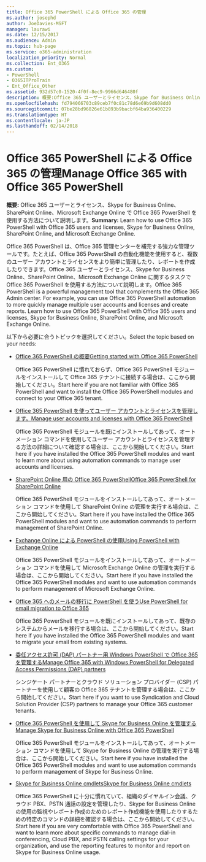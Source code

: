```yaml
---
title: Office 365 PowerShell による Office 365 の管理
ms.author: josephd
author: JoeDavies-MSFT
manager: laurawi
ms.date: 12/15/2017
ms.audience: Admin
ms.topic: hub-page
ms.service: o365-administration
localization_priority: Normal
ms.collection: Ent_O365
ms.custom:
- PowerShell
- O365ITProTrain
- Ent_Office_Other
ms.assetid: 932d57c0-1520-4f0f-8ec9-9966d646480f
description: 概要:Office 365 ユーザーとライセンス、Skype for Business Online、SharePoint Online、Microsoft Exchange Online でOffice 365 PowerShell を使用する方法について説明します。
ms.openlocfilehash: fd794066703c89ceb7f0c81c78d6e69b9d608dd0
ms.sourcegitcommit: 07be28bd96826e61b893b9bacbf64ba936400229
ms.translationtype: HT
ms.contentlocale: ja-JP
ms.lasthandoff: 02/14/2018
---
```

# <a name="manage-office-365-with-office-365-powershell"></a><span data-ttu-id="f27f0-103">Office 365 PowerShell による Office 365 の管理</span><span class="sxs-lookup"><span data-stu-id="f27f0-103">Manage Office 365 with Office 365 PowerShell</span></span>

 <span data-ttu-id="f27f0-104">**概要:** Office 365 ユーザーとライセンス、Skype for Business Online、SharePoint Online、Microsoft Exchange Online で Office 365 PowerShell を使用する方法について説明します。</span><span class="sxs-lookup"><span data-stu-id="f27f0-104">**Summary:** Learn how to use Office 365 PowerShell with Office 365 users and licenses, Skype for Business Online, SharePoint Online, and Microsoft Exchange Online.</span></span>
  
<span data-ttu-id="f27f0-p101">Office 365 PowerShell は、Office 365 管理センターを補完する強力な管理ツールです。たとえば、Office 365 PowerShell の自動化機能を使用すると、複数のユーザー アカウントとライセンスをより簡単に管理したり、レポートを作成したりできます。Office 365 ユーザーとライセンス、Skype for Business Online、SharePoint Online、Microsoft Exchange Online に関するタスクで Office 365 PowerShell を使用する方法について説明します。</span><span class="sxs-lookup"><span data-stu-id="f27f0-p101">Office 365 PowerShell is a powerful management tool that complements the Office 365 Admin center. For example, you can use Office 365 PowerShell automation to more quickly manage multiple user accounts and licenses and create reports. Learn how to use Office 365 PowerShell with Office 365 users and licenses, Skype for Business Online, SharePoint Online, and Microsoft Exchange Online.</span></span> 
  
<span data-ttu-id="f27f0-108">以下から必要に合うトピックを選択してください。</span><span class="sxs-lookup"><span data-stu-id="f27f0-108">Select the topic based on your needs:</span></span>
  
- [<span data-ttu-id="f27f0-109">Office 365 PowerShell の概要</span><span class="sxs-lookup"><span data-stu-id="f27f0-109">Getting started with Office 365 PowerShell</span></span>](getting-started-with-office-365-powershell.md)
    
    <span data-ttu-id="f27f0-110">Office 365 PowerShell に慣れておらず、Office 365 PowerShell モジュールをインストールして Office 365 テナントに接続する場合は、ここから開始してください。</span><span class="sxs-lookup"><span data-stu-id="f27f0-110">Start here if you are not familiar with Office 365 PowerShell and want to install the Office 365 PowerShell modules and connect to your Office 365 tenant.</span></span>
    
- [<span data-ttu-id="f27f0-111">Office 365 PowerShell を使ってユーザー アカウントとライセンスを管理します。</span><span class="sxs-lookup"><span data-stu-id="f27f0-111">Manage user accounts and licenses with Office 365 PowerShell</span></span>](manage-user-accounts-and-licenses-with-office-365-powershell.md)
    
    <span data-ttu-id="f27f0-112">Office 365 PowerShell モジュールを既にインストールしてあって、オートメーション コマンドを使用してユーザー アカウントとライセンスを管理する方法の詳細について確認する場合は、ここから開始してください。</span><span class="sxs-lookup"><span data-stu-id="f27f0-112">Start here if you have installed the Office 365 PowerShell modules and want to learn more about using automation commands to manage user accounts and licenses.</span></span>
    
- [<span data-ttu-id="f27f0-113">SharePoint Online 用の Office 365 PowerShell</span><span class="sxs-lookup"><span data-stu-id="f27f0-113">Office 365 PowerShell for SharePoint Online</span></span>](https://technet.microsoft.com/ja-JP/library/fp161362.aspx)
    
    <span data-ttu-id="f27f0-114">Office 365 PowerShell モジュールをインストールしてあって、オートメーション コマンドを使用して SharePoint Online の管理を実行する場合は、ここから開始してください。</span><span class="sxs-lookup"><span data-stu-id="f27f0-114">Start here if you have installed the Office 365 PowerShell modules and want to use automation commands to perform management of SharePoint Online.</span></span>
    
- [<span data-ttu-id="f27f0-115">Exchange Online による PowerShell の使用</span><span class="sxs-lookup"><span data-stu-id="f27f0-115">Using PowerShell with Exchange Online</span></span>](https://technet.microsoft.com/library/jj200677%28v=exchg.160%29.aspx)
    
    <span data-ttu-id="f27f0-116">Office 365 PowerShell モジュールをインストールしてあって、オートメーション コマンドを使用して Microsoft Exchange Online の管理を実行する場合は、ここから開始してください。</span><span class="sxs-lookup"><span data-stu-id="f27f0-116">Start here if you have installed the Office 365 PowerShell modules and want to use automation commands to perform management of Microsoft Exchange Online.</span></span>
    
- [<span data-ttu-id="f27f0-117">Office 365 へのメールの移行に PowerShell を使う</span><span class="sxs-lookup"><span data-stu-id="f27f0-117">Use PowerShell for email migration to Office 365</span></span>](use-powershell-for-email-migration-to-office-365.md)
    
    <span data-ttu-id="f27f0-118">Office 365 PowerShell モジュールを既にインストールしてあって、既存のシステムからメールを移行する場合は、ここから開始してください。</span><span class="sxs-lookup"><span data-stu-id="f27f0-118">Start here if you have installed the Office 365 PowerShell modules and want to migrate your email from existing systems.</span></span> 
    
- [<span data-ttu-id="f27f0-119">委任アクセス許可 (DAP) パートナー用 Windows PowerShell で Office 365 を管理する</span><span class="sxs-lookup"><span data-stu-id="f27f0-119">Manage Office 365 with Windows PowerShell for Delegated Access Permissions (DAP) partners</span></span>](manage-office-365-with-windows-powershell-for-delegated-access-permissions-dap-p.md)
    
    <span data-ttu-id="f27f0-120">シンジケート パートナーとクラウド ソリューション プロバイダー (CSP) パートナーを使用して顧客の Office 365 テナントを管理する場合は、ここから開始してください。</span><span class="sxs-lookup"><span data-stu-id="f27f0-120">Start here if you want to use Syndication and Cloud Solution Provider (CSP) partners to manage your Office 365 customer tenants.</span></span> 
    
- [<span data-ttu-id="f27f0-121">Office 365 PowerShell を使用して Skype for Business Online を管理する</span><span class="sxs-lookup"><span data-stu-id="f27f0-121">Manage Skype for Business Online with Office 365 PowerShell</span></span>](manage-skype-for-business-online-with-office-365-powershell.md)
    
    <span data-ttu-id="f27f0-122">Office 365 PowerShell モジュールをインストールしてあって、オートメーション コマンドを使用して Skype for Business Online の管理を実行する場合は、ここから開始してください。</span><span class="sxs-lookup"><span data-stu-id="f27f0-122">Start here if you have installed the Office 365 PowerShell modules and want to use automation commands to perform management of Skype for Business Online.</span></span>
    
- [<span data-ttu-id="f27f0-123">Skype for Business Online cmdlets</span><span class="sxs-lookup"><span data-stu-id="f27f0-123">Skype for Business Online cmdlets</span></span>](http://technet.microsoft.com/library/141fbda3-992a-4eeb-9352-c6b0ffd760f6.aspx)
    
    <span data-ttu-id="f27f0-124">Office 365 PowerShell に十分に慣れていて、組織のダイヤルイン会議、クラウド PBX、PSTN 通話の設定を管理したり、Skype for Business Online の使用の監視やレポート作成のためのレポート作成機能を使用したりするための特定のコマンドの詳細を確認する場合は、ここから開始してください。</span><span class="sxs-lookup"><span data-stu-id="f27f0-124">Start here if you are very comfortable with Office 365 PowerShell and want to learn more about specific commands to manage dial-in conferencing, Cloud PBX, and PSTN calling settings for your organization, and use the reporting features to monitor and report on Skype for Business Online usage.</span></span>
    

